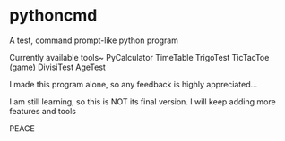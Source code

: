 # pythoncmd
A test, command prompt-like python program

Currently available tools~
    PyCalculator
    TimeTable
    TrigoTest
    TicTacToe (game)
    DivisiTest
    AgeTest

 I made this program alone, so any feedback is highly 
appreciated...

 I am still learning, so this is NOT its final version.
I will keep adding more features and tools

  PEACE
